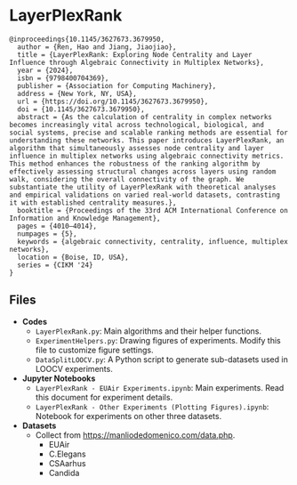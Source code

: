 # LayerPlexRank

```
@inproceedings{10.1145/3627673.3679950,
  author = {Ren, Hao and Jiang, Jiaojiao},
  title = {LayerPlexRank: Exploring Node Centrality and Layer Influence through Algebraic Connectivity in Multiplex Networks},
  year = {2024},
  isbn = {9798400704369},
  publisher = {Association for Computing Machinery},
  address = {New York, NY, USA},
  url = {https://doi.org/10.1145/3627673.3679950},
  doi = {10.1145/3627673.3679950},
  abstract = {As the calculation of centrality in complex networks becomes increasingly vital across technological, biological, and social systems, precise and scalable ranking methods are essential for understanding these networks. This paper introduces LayerPlexRank, an algorithm that simultaneously assesses node centrality and layer influence in multiplex networks using algebraic connectivity metrics. This method enhances the robustness of the ranking algorithm by effectively assessing structural changes across layers using random walk, considering the overall connectivity of the graph. We substantiate the utility of LayerPlexRank with theoretical analyses and empirical validations on varied real-world datasets, contrasting it with established centrality measures.},
  booktitle = {Proceedings of the 33rd ACM International Conference on Information and Knowledge Management},
  pages = {4010–4014},
  numpages = {5},
  keywords = {algebraic connectivity, centrality, influence, multiplex networks},
  location = {Boise, ID, USA},
  series = {CIKM '24}
}
```

## Files

- **Codes**
  - `LayerPlexRank.py`: Main algorithms and their helper functions.
  - `ExperimentHelpers.py`: Drawing figures of experiments. Modify this file to customize figure settings. 
  - `DataSplitLOOCV.py`: A Python script to generate sub-datasets used in LOOCV experiments.
- **Jupyter Notebooks**
  - `LayerPlexRank - EUAir Experiments.ipynb`: Main experiments. Read this document for experiment details.
  - `LayerPlexRank - Other Experiments (Plotting Figures).ipynb`: Notebook for experiments on other three datasets.
- **Datasets**
  - Collect from <https://manliodedomenico.com/data.php>.
    - EUAir
    - C.Elegans
    - CSAarhus
    - Candida
